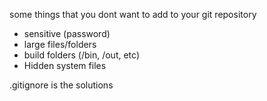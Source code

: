 some things that you dont want to add to your git repository 

* sensitive (password)
* large files/folders
* build folders (/bin, /out, etc)
* Hidden  system files 

.gitignore is the solutions